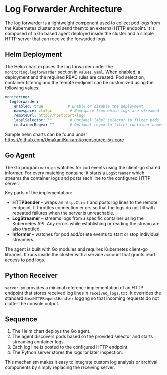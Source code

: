 # Log Forwarder Architecture

The log forwarder is a lightweight component used to collect pod logs from the Kubernetes cluster and send them to an external HTTP endpoint. It is composed of a Go based agent deployed inside the cluster and a simple HTTP server that can receive the forwarded logs.

## Helm Deployment

The Helm chart exposes the log forwarder under the `monitoring.logforwarder` section in `values.yaml`. When enabled, a deployment and the required RBAC rules are created. Pod selection, container filtering and the remote endpoint can be customized using the following values:

```yaml
monitoring:
  logforwarder:
    enabled: true           # Enable or disable the deployment
    namespace: ztx5gc        # Namespace from which logs are streamed
    remoteUrl: http://host:port/logs
    labelSelector: ""        # Optional label selector to filter pods
    containerRegex: ""       # Optional regex to filter container names
```

Sample helm charts can be found under https://github.com/UmakantKulkarni/opensource-5g-core

## Go Agent

The Go program `main.go` watches for pod events using the client-go shared informer. For every matching container it starts a `LogStreamer` which streams the container logs and posts each line to the configured HTTP server.

Key parts of the implementation:

- **HTTPSender** – wraps an `http.Client` and posts log lines to the remote endpoint. It throttles connection errors so that the logs do not fill with repeated failures when the server is unreachable.
- **LogStreamer** – streams logs from a specific container using the Kubernetes API. Any errors while establishing or reading the stream are also throttled.
- **Informer** – watches for pod add/delete events to start or stop individual streamers.

The agent is built with Go modules and requires Kubernetes client-go libraries. It runs inside the cluster with a service account that grants read access to pod logs.

## Python Receiver

`server.py` provides a minimal reference implementation of an HTTP endpoint that stores received log lines in `received_logs.txt`. It overrides the standard `BaseHTTPRequestHandler` logging so that incoming requests do not clutter the console output.

## Sequence

1. The Helm chart deploys the Go agent.
2. The agent discovers pods based on the provided selector and starts streaming container logs.
3. Each log line is posted to the configured HTTP endpoint.
4. The Python server stores the logs for later inspection.

This mechanism makes it easy to integrate custom log analysis or archival components by simply replacing the receiving server.
